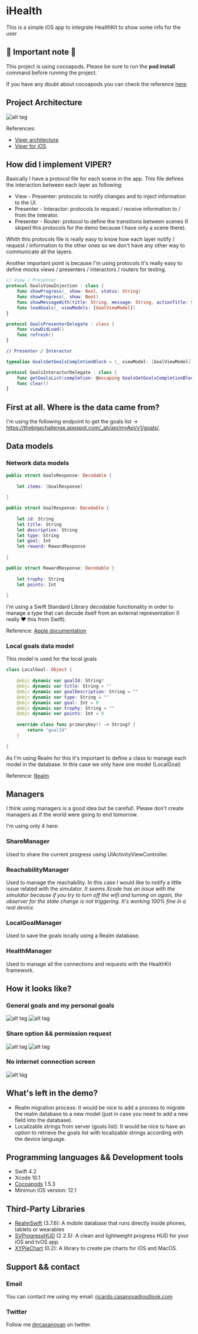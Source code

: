 # iHealth

This is a simple iOS app to integrate HealthKit to show some info for the user

## 🚨 Important note 🚨

This project is using cocoapods. Please be sure to run the **pod install** command before running the project.

If you have any doubt about cocoapods you can check the reference [here](https://cocoapods.org).

## Project Architecture 
![alt tag](https://github.com/rcasanovan/iHealth/blob/master/Images/projectArchitecture.jpeg?raw=true)

References:
* [Viper architecture](https://www.objc.io/issues/13-architecture/viper/)
* [Viper for iOS](https://medium.com/@smalam119/viper-design-pattern-for-ios-application-development-7a9703902af6)

## How did I implement VIPER?

Basically I have a protocol file for each scene in the app. This file defines the interaction between each layer as following:

* View - Presenter: protocols to notify changes and to inject information to the UI.
* Presenter - Interactor: protocols to request / receive information to / from the interator.
* Presenter - Router: protocol to define the transitions between scenes (I skiped this protocols for the demo because I have only a scene there).

Whith this protocols file is really easy to know how each layer notify / request / information to the other ones so we don't have any other way to communicate all the layers.

Another important point is because I'm using protocols it's really easy to define mocks views / presenters / interactors / routers for testing.

```swift
// View / Presenter
protocol GoalsViewInjection : class {
    func showProgress(_ show: Bool, status: String)
    func showProgress(_ show: Bool)
    func showMessageWith(title: String, message: String, actionTitle: String)
    func loadGoals(_ viewModels: [GoalViewModel])
}

protocol GoalsPresenterDelegate : class {
    func viewDidLoad()
    func refresh()
}

// Presenter / Interactor

typealias GoalsGetGoalsCompletionBlock = (_ viewModel: [GoalViewModel]?, _ success: Bool, _ error: ResultError?) -> Void

protocol GoalsInteractorDelegate : class {
    func getGoalsList(completion: @escaping GoalsGetGoalsCompletionBlock)
    func clear()
}
```

## First at all. Where is the data came from?

I'm using the following endpoint to get the goals list -> https://thebigachallenge.appspot.com/_ah/api/myApi/v1/goals/.

## Data models

### Network data models

```swift
public struct GoalsResponse: Decodable {
    
    let items: [GoalResponse]
    
}

public struct GoalResponse: Decodable {
    
    let id: String
    let title: String
    let description: String
    let type: String
    let goal: Int
    let reward: RewardResponse
    
}

public struct RewardResponse: Decodable {
    
    let trophy: String
    let points: Int
    
}
```

I'm using a Swift Standard Library decodable functionality in order to manage a type that can decode itself from an external representation (I really ❤ this from Swift).

Reference: [Apple documentation](https://developer.apple.com/documentation/swift/swift_standard_library/encoding_decoding_and_serialization)

### Local goals data model

This model is used for the local goals

```swift
class LocalGoal: Object {
    
    @objc dynamic var goalId: String?
    @objc dynamic var title: String = ""
    @objc dynamic var goalDescription: String = ""
    @objc dynamic var type: String = ""
    @objc dynamic var goal: Int = 0
    @objc dynamic var trophy: String = ""
    @objc dynamic var points: Int = 0
    
    override class func primaryKey() -> String? {
        return "goalId"
    }
    
}
```

As I'm using Realm for this it's important to define a class to manage each model in the database. In this case we only have one model (LocalGoal)

Reference: [Realm](https://realm.io/docs/swift/latest)

## Managers

I think using managers is a good idea but be careful!. Please don't create managers as if the world were going to end tomorrow.

I'm using only 4 here:

### ShareManager

Used to share the current progress using UIActivityViewController.

### ReachabilityManager

Used to manage the reachability. In this case I would like to notify a little issue related with the simulator. *It seems Xcode has an issue with the simulator because if you try to turn off the wifi and turning on again, the observer for the state change is not triggering. It's working 100% fine in a real device*.

### LocalGoalManager

Used to save the goals locally using a Realm database.

### HealthManager

Used to manage all the connections and requests with the HealthKit framework.

## How it looks like?

### General goals and my personal goals
![alt tag](https://github.com/rcasanovan/iHealth/blob/master/Images/01.PNG?raw=true)
![alt tag](https://github.com/rcasanovan/iHealth/blob/master/Images/02.PNG?raw=true)

### Share option && permission request
![alt tag](https://github.com/rcasanovan/iHealth/blob/master/Images/03.PNG?raw=true)
![alt tag](https://github.com/rcasanovan/iHealth/blob/master/Images/04.PNG?raw=true)

### No internet connection screen
![alt tag](https://github.com/rcasanovan/iHealth/blob/master/Images/05.PNG?raw=true)

## What's left in the demo?

* Realm migration process: It would be nice to add a process to migrate the realm database to a new model (just in case you need to add a new field into the database).
* Localizable strings from server (goals list): It would be nice to have an option to retrieve the goals list with localizable strings according with the device language.

## Programming languages && Development tools

* Swift 4.2
* Xcode 10.1
* [Cocoapods](https://cocoapods.org) 1.5.3
* Minimun iOS version: 12.1

## Third-Party Libraries

* [RealmSwift](https://github.com/realm/realm-cocoa) (3.7.6): A mobile database that runs directly inside phones, tablets or wearables
* [SVProgressHUD](https://github.com/SVProgressHUD/SVProgressHUD) (2.2.5): A clean and lightweight progress HUD for your iOS and tvOS app.
* [XYPieChart](https://github.com/xyfeng/XYPieChart) (0.2): A library to create pie charts for iOS and MacOS.

## Support && contact

### Email

You can contact me using my email: ricardo.casanova@outlook.com

### Twitter

Follow me [@rcasanovan](http://twitter.com/rcasanovan) on twitter.
